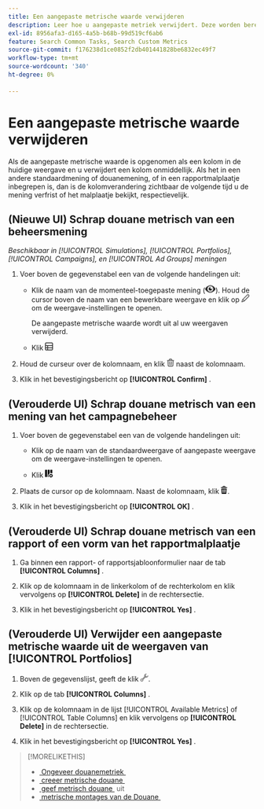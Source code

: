 ```yaml
---
title: Een aangepaste metrische waarde verwijderen
description: Leer hoe u aangepaste metriek verwijdert. Deze worden berekend op basis van standaardmeetwaarden.
exl-id: 8956afa3-d165-4a5b-b68b-99d519cf6ab6
feature: Search Common Tasks, Search Custom Metrics
source-git-commit: f176238d1ce0852f2db401441828be6832ec49f7
workflow-type: tm+mt
source-wordcount: '340'
ht-degree: 0%

---
```


# Een aangepaste metrische waarde verwijderen

Als de aangepaste metrische waarde is opgenomen als een kolom in de huidige weergave en u verwijdert een kolom onmiddellijk. Als het in een andere standaardmening of douanemening, of in een rapportmalplaatje inbegrepen is, dan is de kolomverandering zichtbaar de volgende tijd u de mening verfrist of het malplaatje bekijkt, respectievelijk.

## (Nieuwe UI) Schrap douane metrisch van een beheersmening

*Beschikbaar in [!UICONTROL Simulations], [!UICONTROL Portfolios], [!UICONTROL Campaigns], en [!UICONTROL Ad Groups] meningen*

1. Voer boven de gegevenstabel een van de volgende handelingen uit:

   * Klik de naam van de momenteel-toegepaste mening (![&#x200B; Mening &#x200B;](/help/search-social-commerce/assets/view.png " Mening ")). Houd de cursor boven de naam van een bewerkbare weergave en klik op ![Bewerken](/help/search-social-commerce/assets/edit-new.png "Bewerken") om de weergave-instellingen te openen.

     De aangepaste metrische waarde wordt uit al uw weergaven verwijderd.

   * Klik ![&#x200B; de Kolommen van de Douane van 0&rbrace; Douane &#x200B;](/help/search-social-commerce/assets/custom-columns-new.png " om de montages van de kolomconfiguratie te openen.")

1. Houd de curseur over de kolomnaam, en klik ![&#x200B; Schrapping &#x200B;](/help/search-social-commerce/assets/delete-new.png " ") naast de kolomnaam.

1. Klik in het bevestigingsbericht op **[!UICONTROL Confirm]** .

## (Verouderde UI) Schrap douane metrisch van een mening van het campagnebeheer

1. Voer boven de gegevenstabel een van de volgende handelingen uit:

   * Klik op de naam van de standaardweergave of aangepaste weergave om de weergave-instellingen te openen.

   * Klik ![&#x200B; de Kolommen van de Douane van 0&rbrace; Douane &#x200B;](/help/search-social-commerce/assets/custom-columns.png " om de montages van de kolomconfiguratie te openen.")

1. Plaats de cursor op de kolomnaam. Naast de kolomnaam, klik ![&#x200B; Schrapping &#x200B;](/help/search-social-commerce/assets/delete.png " ").

1. Klik in het bevestigingsbericht op **[!UICONTROL OK]** .

## (Verouderde UI) Schrap douane metrisch van een rapport of een vorm van het rapportmalplaatje

1. Ga binnen een rapport- of rapportsjabloonformulier naar de tab **[!UICONTROL Columns]** .

1. Klik op de kolomnaam in de linkerkolom of de rechterkolom en klik vervolgens op **[!UICONTROL Delete]** in de rechtersectie.

1. Klik in het bevestigingsbericht op **[!UICONTROL Yes]** .

## (Verouderde UI) Verwijder een aangepaste metrische waarde uit de weergaven van [!UICONTROL Portfolios]

1. Boven de gegevenslijst, geeft de klik ![&#x200B; Geselecteerde Mening &#x200B;](/help/search-social-commerce/assets/view-settings.png " uit Geselecteerde Mening ").

1. Klik op de tab **[!UICONTROL Columns]** .

1. Klik op de kolomnaam in de lijst [!UICONTROL Available Metrics] of [!UICONTROL Table Columns] en klik vervolgens op **[!UICONTROL Delete]** in de rechtersectie.

1. Klik in het bevestigingsbericht op **[!UICONTROL Yes]** .

>[!MORELIKETHIS]
>
>* [&#x200B; Ongeveer douanemetriek &#x200B;](custom-metric-about.md)
>* [&#x200B; creeer metrische douane &#x200B;](custom-metric-create.md)
>* [&#x200B; geef metrisch douane &#x200B;](custom-metric-edit.md) uit
>* [&#x200B; metrische montages van de Douane &#x200B;](custom-metric-settings.md)
